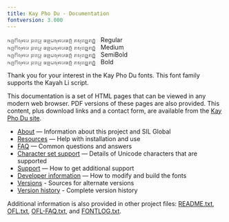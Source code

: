 ```yaml
---
title: Kay Pho Du - Documentation
fontversion: 3.000
---
```


<span class='kayphodu-R normal'>ꤒꤢ꤬ꤖꤟꤌꤣ ꤔꤛꤣ꤬ ꤘꤤ꤬ꤗꤟꤌꤣꤘꤢꤨ꤬ ꤊꤟꤛꤢ꤬꤭ꤊꤢꤨ꤬꤭</span>&nbsp;&nbsp;&nbsp;Regular<br>
<span class='kayphodu-M normal'>ꤒꤢ꤬ꤖꤟꤌꤣ ꤔꤛꤣ꤬ ꤘꤤ꤬ꤗꤟꤌꤣꤘꤢꤨ꤬ ꤊꤟꤛꤢ꤬꤭ꤊꤢꤨ꤬꤭</span>&nbsp;&nbsp;&nbsp;Medium<br>
<span class='kayphodu-SB normal'>ꤒꤢ꤬ꤖꤟꤌꤣ ꤔꤛꤣ꤬ ꤘꤤ꤬ꤗꤟꤌꤣꤘꤢꤨ꤬ ꤊꤟꤛꤢ꤬꤭ꤊꤢꤨ꤬꤭</span>&nbsp;&nbsp;&nbsp;SemiBold<br>
<span class='kayphodu-B normal'>ꤒꤢ꤬ꤖꤟꤌꤣ ꤔꤛꤣ꤬ ꤘꤤ꤬ꤗꤟꤌꤣꤘꤢꤨ꤬ ꤊꤟꤛꤢ꤬꤭ꤊꤢꤨ꤬꤭</span>&nbsp;&nbsp;&nbsp;Bold<br>

Thank you for your interest in the Kay Pho Du fonts. This font family supports the Kayah Li script.

This documentation is a set of HTML pages that can be viewed in any modern web browser. PDF versions of these pages are also provided. This content, plus download links and a contact form, are available from the [Kay Pho Du site](https://software.sil.org/kayphodu/).

- [About](about.md) — Information about this project and SIL Global
- [Resources](resources.md) — Help with installation and use
- [FAQ](faq.md) — Common questions and answers
- [Character set support](charset.md) — Details of Unicode characters that are supported
- [Support](support.md) — How to get additional support
- [Developer information](developer.md) — How to modify and build the fonts
- [Versions](versions.md) - Sources for alternate versions
- [Version history](history.md) - Complete version history

Additional information is also provided in other project files: [README.txt](../README.txt), [OFL.txt](../OFL.txt), [OFL-FAQ.txt](../OFL-FAQ.txt), and [FONTLOG.txt](../FONTLOG.txt).

